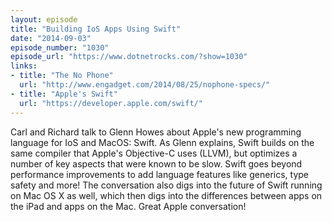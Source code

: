 ```yaml
---
layout: episode
title: "Building IoS Apps Using Swift"
date: "2014-09-03"
episode_number: "1030"
episode_url: "https://www.dotnetrocks.com/?show=1030"
links:
- title: "The No Phone"
  url: "http://www.engadget.com/2014/08/25/nophone-specs/"
- title: "Apple's Swift"
  url: "https://developer.apple.com/swift/"
---
```


Carl and Richard talk to Glenn Howes about Apple's new programming language for IoS and MacOS: Swift. As Glenn explains, Swift builds on the same compiler that Apple's Objective-C uses (LLVM), but optimizes a number of key aspects that were known to be slow. Swift goes beyond performance improvements to add language features like generics, type safety and more! The conversation also digs into the future of Swift running on Mac OS X as well, which then digs into the differences between apps on the iPad and apps on the Mac. Great Apple conversation!
